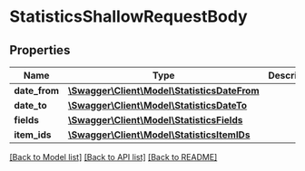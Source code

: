 # StatisticsShallowRequestBody

## Properties
Name | Type | Description | Notes
------------ | ------------- | ------------- | -------------
**date_from** | [**\Swagger\Client\Model\StatisticsDateFrom**](StatisticsDateFrom.md) |  | 
**date_to** | [**\Swagger\Client\Model\StatisticsDateTo**](StatisticsDateTo.md) |  | 
**fields** | [**\Swagger\Client\Model\StatisticsFields**](StatisticsFields.md) |  | [optional] 
**item_ids** | [**\Swagger\Client\Model\StatisticsItemIDs**](StatisticsItemIDs.md) |  | 

[[Back to Model list]](../../README.md#documentation-for-models) [[Back to API list]](../../README.md#documentation-for-api-endpoints) [[Back to README]](../../README.md)

